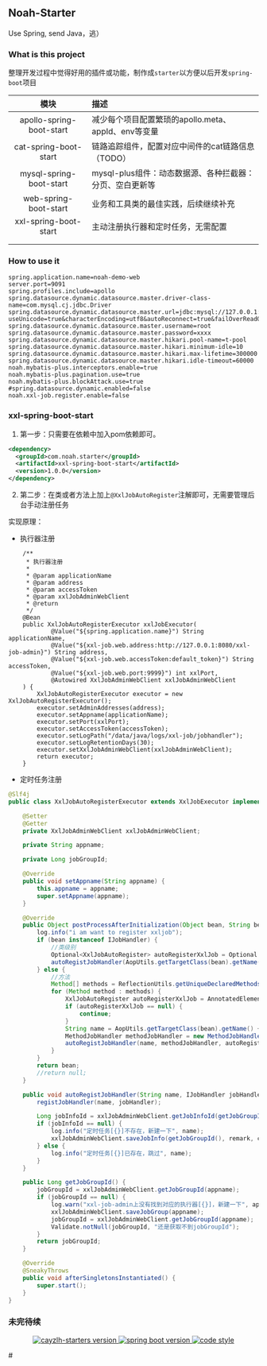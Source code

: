

## Noah-Starter

Use Spring, send Java，逃）

### What is this project

整理开发过程中觉得好用的插件或功能，制作成`starter`以方便以后开发`spring-boot`项目

|           模块           | 描述                                                     |
| :----------------------: | :------------------------------------------------------- |
| apollo-spring-boot-start | 减少每个项目配置繁琐的apollo.meta、appId、env等变量      |
|  cat-spring-boot-start   | 链路追踪组件，配置对应中间件的cat链路信息（TODO）        |
| mysql-spring-boot-start  | mysql-plus组件：动态数据源、各种拦截器：分页、空白更新等 |
|  web-spring-boot-start   | 业务和工具类的最佳实践，后续继续补充                     |
|  xxl-spring-boot-start   | 主动注册执行器和定时任务，无需配置                       |
|                          |                                                          |
|                          |                                                          |

### How to use it

```properties
spring.application.name=noah-demo-web
server.port=9091
spring.profiles.include=apollo
spring.datasource.dynamic.datasource.master.driver-class-name=com.mysql.cj.jdbc.Driver
spring.datasource.dynamic.datasource.master.url=jdbc:mysql://127.0.0.1:3306/noah?useUnicode=true&characterEncoding=utf8&autoReconnect=true&failOverReadOnly=false&allowMultiQueries=true&useSSL=false&serverTimezone=Asia/Shanghai&useAffectedRows=true
spring.datasource.dynamic.datasource.master.username=root
spring.datasource.dynamic.datasource.master.password=xxxx
spring.datasource.dynamic.datasource.master.hikari.pool-name=t-pool
spring.datasource.dynamic.datasource.master.hikari.minimum-idle=10
spring.datasource.dynamic.datasource.master.hikari.max-lifetime=300000
spring.datasource.dynamic.datasource.master.hikari.idle-timeout=60000
noah.mybatis-plus.interceptors.enable=true
noah.mybatis-plus.pagination.use=true
noah.mybatis-plus.blockAttack.use=true
#spring.datasource.dynamic.enabled=false
noah.xxl-job.register.enable=false
```

### xxl-spring-boot-start

1. 第一步：只需要在依赖中加入pom依赖即可。

```xml
<dependency>
  <groupId>com.noah.starter</groupId>
  <artifactId>xxl-spring-boot-start</artifactId>
  <version>1.0.0</version>
</dependency>
```

2. 第二步：在类或者方法上加上`@XxlJobAutoRegister`注解即可，无需要管理后台手动注册任务

实现原理：

- 执行器注册

```
    /**
     * 执行器注册
     *
     * @param applicationName
     * @param address
     * @param accessToken
     * @param xxlJobAdminWebClient
     * @return
     */
    @Bean
    public XxlJobAutoRegisterExecutor xxlJobExecutor(
            @Value("${spring.application.name}") String applicationName,
            @Value("${xxl-job.web.address:http://127.0.0.1:8080/xxl-job-admin}") String address,
            @Value("${xxl-job.web.accessToken:default_token}") String accessToken,
            @Value("${xxl-job.web.port:9999}") int xxlPort,
            @Autowired XxlJobAdminWebClient xxlJobAdminWebClient
    ) {
        XxlJobAutoRegisterExecutor executor = new XxlJobAutoRegisterExecutor();
        executor.setAdminAddresses(address);
        executor.setAppname(applicationName);
        executor.setPort(xxlPort);
        executor.setAccessToken(accessToken);
        executor.setLogPath("/data/java/logs/xxl-job/jobhandler");
        executor.setLogRetentionDays(30);
        executor.setXxlJobAdminWebClient(xxlJobAdminWebClient);
        return executor;
    }

```

- 定时任务注册

```java
@Slf4j
public class XxlJobAutoRegisterExecutor extends XxlJobExecutor implements BeanPostProcessor, SmartInitializingSingleton, DisposableBean {

    @Setter
    @Getter
    private XxlJobAdminWebClient xxlJobAdminWebClient;

    private String appname;

    private Long jobGroupId;

    @Override
    public void setAppname(String appname) {
        this.appname = appname;
        super.setAppname(appname);
    }

    @Override
    public Object postProcessAfterInitialization(Object bean, String beanName) throws BeansException {
        log.info("i am want to register xxljob");
        if (bean instanceof IJobHandler) {
            //类级别
            Optional<XxlJobAutoRegister> autoRegisterXxlJob = Optional.ofNullable(AnnotatedElementUtils.findMergedAnnotation(bean.getClass(), XxlJobAutoRegister.class));
            autoRegistJobHandler(AopUtils.getTargetClass(bean).getName(), (IJobHandler) bean, autoRegisterXxlJob.map(XxlJobAutoRegister::remark).orElse(null), autoRegisterXxlJob.map(XxlJobAutoRegister::cron).orElse(null));
        } else {
            //方法
            Method[] methods = ReflectionUtils.getUniqueDeclaredMethods(bean.getClass());
            for (Method method : methods) {
                XxlJobAutoRegister autoRegisterXxlJob = AnnotatedElementUtils.findMergedAnnotation(method, XxlJobAutoRegister.class);
                if (autoRegisterXxlJob == null) {
                    continue;
                }
                String name = AopUtils.getTargetClass(bean).getName() + "#" + method.getName();
                MethodJobHandler methodJobHandler = new MethodJobHandler(bean, method, null, null);
                autoRegistJobHandler(name, methodJobHandler, autoRegisterXxlJob.remark(), autoRegisterXxlJob.cron());
            }
        }
        return bean;
        //return null;
    }

    public void autoRegistJobHandler(String name, IJobHandler jobHandler, String remark, String cron) {
        registJobHandler(name, jobHandler);

        Long jobInfoId = xxlJobAdminWebClient.getJobInfoId(getJobGroupId(), name);
        if (jobInfoId == null) {
            log.info("定时任务[{}]不存在，新建一下", name);
            xxlJobAdminWebClient.saveJobInfo(getJobGroupId(), remark, cron, name);
        } else {
            log.info("定时任务[{}]已存在，跳过", name);
        }
    }

    public Long getJobGroupId() {
        jobGroupId = xxlJobAdminWebClient.getJobGroupId(appname);
        if (jobGroupId == null) {
            log.warn("xxl-job-admin上没有找到对应的执行器[{}]，新建一下", appname);
            xxlJobAdminWebClient.saveJobGroup(appname);
            jobGroupId = xxlJobAdminWebClient.getJobGroupId(appname);
            Validate.notNull(jobGroupId, "还是获取不到jobGroupId");
        }
        return jobGroupId;
    }

    @Override
    @SneakyThrows
    public void afterSingletonsInstantiated() {
        super.start();
    }
}
```

### 未完待续

<p align="center">  
  <a href="https://github.com/Codeprh/noah-starter">
    <img alt="cayzlh-starters version" src="https://img.shields.io/badge/noah--starter-1.0.x-blue">
  </a>
  <a href="https://github.com/spring-projects/spring-boot">
    <img alt="spring boot version" src="https://img.shields.io/badge/spring%20boot-2.2.1.RELEASE-brightgreen">
  </a>
  <a href="https://github.com/Codeprh/noah-starter/blob/main/LICENSE">
    <img alt="code style" src="https://img.shields.io/github/license/cayzlh/noah-starter">
  </a>
</p>
# 
